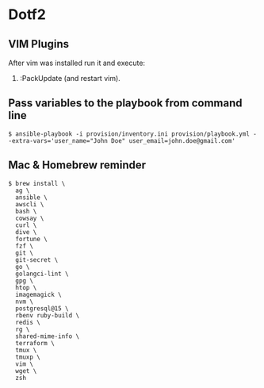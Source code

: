# Dotf2

## VIM Plugins

After vim was installed run it and execute:

1. :PackUpdate (and restart vim).

## Pass variables to the playbook from command line

``` shell
$ ansible-playbook -i provision/inventory.ini provision/playbook.yml --extra-vars='user_name="John Doe" user_email=john.doe@gmail.com'
```

## Mac & Homebrew reminder

```
$ brew install \
  ag \
  ansible \
  awscli \
  bash \
  cowsay \
  curl \
  dive \
  fortune \
  fzf \
  git \
  git-secret \
  go \
  golangci-lint \
  gpg \
  htop \
  imagemagick \
  nvm \
  postgresql@15 \
  rbenv ruby-build \
  redis \
  rg \
  shared-mime-info \
  terraform \
  tmux \
  tmuxp \
  vim \
  wget \
  zsh
```
